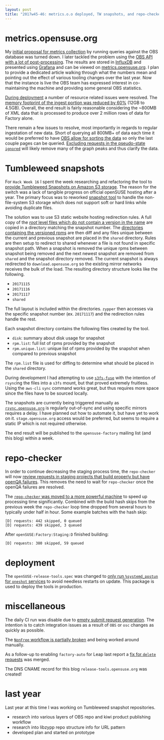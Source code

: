 ```yaml
---
layout: post
title: "2017w45-46: metrics.o.o deployed, TW snapshots, and repo-checker skips openQA"
---
```


# metrics.opensuse.org

My [initial proposal for metrics collection](https://lists.opensuse.org/opensuse-buildservice/2017-03/msg00000.html) by running queries against the OBS database was turned down. I later tackled the problem using the [OBS API with a lot of post-processing](https://github.com/openSUSE/osc-plugin-factory/pull/1159). The results are stored in [InfluxDB](https://www.influxdata.com/) and presented using [Grafana](https://grafana.com/) and can be viewed on [metrics.opensuse.org](https://metrics.opensuse.org/). I plan to provide a dedicated article walking through what the numbers mean and pointing out the effect of various tooling changes over the last year. Now that the instance is live the OBS team has expressed interest in co-maintaining the machine and providing some general OBS statistics.

[During deployment](https://github.com/openSUSE/osc-plugin-factory/issues/1170) a number of resource related issues were resolved. The [memory footprint of the ingest portion was reduced by 60%](https://github.com/openSUSE/osc-plugin-factory/pull/1251) (12GB to 4.5GB). Overall, the end result is fairly reasonable considering the ~800MB of XML data that is processed to produce over 2 million rows of data for Factory alone.

There remain a few issues to resolve, most importantly in regards to regular ingestation of new data. Short of querying all 800MB+ of data each time it would be preferred to have [OBS allow for sorting the data](https://github.com/openSUSE/open-build-service/issues/4108) so only the last couple pages can be queried. [Excluding requests in the pseudo-state `ignored`](https://github.com/openSUSE/osc-plugin-factory/issues/1168) will likely remove many of the graph peaks and thus clarify the data.

# Tumbleweed snapshots

For `Hack Week 16` I spent the week researching and refactoring the tool to [provide Tumbleweed Snapshots on Amazon S3 storage](https://hackweek.suse.com/16/projects/opensuse-tumbleweed-snapshots). The reason for the switch was a lack of tangible progress on official openSUSE hosting after a year. The primary focus was to reworked [snapshot tool](https://github.com/boombatower/tumbleweed-snapshot) to handle the non-file-system S3 storage which does not support soft or hard links while avoiding duplicate files.

The solution was to use S3 static website hosting redirection rules. A full copy of the [_root_ level files which do not contain a version in the name](https://github.com/boombatower/tumbleweed-snapshot/blob/db2b9847ae98a301fa5c58fb8b506de9127b7f40/rsync/include-skeleton.txt) are copied in a directory matching the snapshot number. The [directories containing the versioned rpms](https://github.com/boombatower/tumbleweed-snapshot/blob/db2b9847ae98a301fa5c58fb8b506de9127b7f40/rsync/include-rpm.txt) are then diff and any files unique between the current and previous snapshot are placed in the `shared` directory. Rules are then setup to redirect to shared whenever a file is not found in specific snapshot path. When a snapshot is removed the unique rpms between snapshot being removed and the next newest snapshot are removed from `shared` and the snapshot directory removed. The current snapshot is always redirected to `download.opensuse.org` so the existing mirror networks receives the bulk of the load. The resulting directory structure looks like the following.

- `20171115`
- `20171116`
- `20171117`
- `shared`

The full layout is included within the directories. `zypper` then accesses via the specific snapshot number (ex. `20171117`) and the redirection rules handle the rest.

Each snapshot directory contains the following files created by the tool.

- `disk`: summary about disk usage for snapshot
- `rpm.list`: full list of rpms provided by the snapshot
- `rpm.unique.list`: unique list of rpms provided by the snapshot when compared to previous snapshot

The `rpm.list` file is used for diffing to determine what should be placed in the `shared` directory.

During development I had attempting to use [`s3fs-fuse`](https://github.com/s3fs-fuse/s3fs-fuse) with the intention of `rsync`ing the files into a `s3fs` mount, but that proved extremely fruitless. Using the `aws-cli` `sync` command works great, but thus requires more space since the files have to be sourced locally.

The snapshots are currently being triggered manually as [`rsync.opensuse.org`](https://progress.opensuse.org/issues/27699) is regularly out-of-sync and using specific mirrors requires a delay. I have planned out how to automate it, but have yet to work on it. `stage.opensuse.org` access would be preferred, but seems to require a static IP which is not required otherwise.

The end result will be published to the `opensuse-factory` mailing list (and this blog) within a week.

# repo-checker

In order to continue decreasing the staging process time, the `repo-checker` will now [review requests in staging projects that build properly but have openQA failures](https://github.com/openSUSE/osc-plugin-factory/pull/1249). This removes the need to wait for `repo-checker` once the openQA failures are resolved.

The [`repo-checker` was moved to a more powerful machine](https://github.com/openSUSE/osc-plugin-factory/issues/1054) to speed up processing time significantly. Combined with the build hash skips from the previous week the `repo-checker` loop time dropped from several hours to typically under half in hour. Some example batches with the hash skip:

    [D] requests: 442 skipped, 0 queued
    [D] requests: 439 skipped, 3 queued

After `openSUSE:Factory:Staging:D` finished building:

    [D] requests: 380 skipped, 59 queued

# deployment

The `openSUSE-release-tools.spec` was changed to [only run `%systemd_postun` for `oneshot` services](https://github.com/openSUSE/osc-plugin-factory/pull/1254) to avoid needless restarts on update. This package is used to deploy the tools in production.

# miscellaneous

The daily CI run was disable due to [empty submit request generation](https://github.com/openSUSE/osc-plugin-factory/issues/1246). The intention is to catch integration issues as a result of `OBS` or `osc` changes as quickly as possible.

The [`NonFree` workflow is partially broken](https://github.com/openSUSE/osc-plugin-factory/issues/1247) and being worked around manually.

As a follow-up to enabling `factory-auto` for Leap last report a [fix for `delete` requests](https://github.com/openSUSE/osc-plugin-factory/pull/1240) was merged.

The DNS CNAME record for this blog `release-tools.opensuse.org` was created!

# last year

Last year at this time I was working on Tumbleweed snapshot repositories.

- research into various layers of OBS repo and kiwi product publishing workflow
- research into libzypp repo structure info for URL pattern
- developed plan and started on prototype

